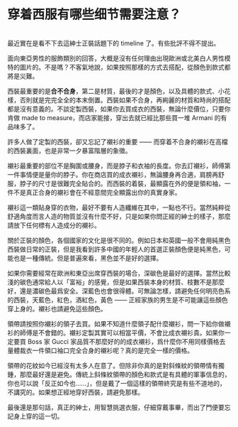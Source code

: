 # 穿着西服有哪些细节需要注意？

‫‪    
最近實在是看不下去這紳士正裝話題下的 timeline 了。有些批評不得不提出。  

面向東亞男性的服飾類別的回答，大概是沒有任何理由出現歐洲或北美白人男性模特的圖片的。不是嗎？不客氣地說，如果按照那樣的方式去搭配，從顏色到款式都將是災難。  

西裝最重要的是**合不合身**，第二是材質，最後的才是顏色，以及具體的款式、小花樣，否則就是完完全全的本末倒置。西裝如果不合身，再絢麗的材質和時尚的搭配都是沒有意義的。不談定製西裝，如果你去買成衣的西裝，無論什麼價位，只要你肯做 made to measure，而店家能接，穿出去就已經比那些買一堆 Armani 的有品味多了。  

許多人做了定製的西裝，卻又忘記了襯衫的重要 —— 而穿着不合身的襯衫在高檔的西裝裏面，也是非常一夕暴富階層的象徵。  

襯衫最重要的部位不是胸圍或腰身，而是脖子和衣袖的長度。你去訂襯衫，師傅第一件事情便是量你的脖子。你在商店買的成衣襯衫，無論腰身再合適，肩膀再舒服，脖子的尺寸是很難完全貼合的。而西裝的着裝，最顯露在外的便是領和袖，一件不是真正合身的襯衫會在不經意間完全顯露出你的真實身家。  

襯衫這一類貼身穿的衣物，最好不要有人造纖維在其中，一點也不行。當然純粹從舒適角度而言人造的物質並沒有什麼不好，只是如果你問正經的紳士的樣子，那麼請放下任何標有人造成分的襯衫。  

關於正裝的顏色，各個國家的文化是很不同的。例如日本和英國一般不會用純黑色西裝做日常的正裝，但是我看到許多中國的年輕人的首選正裝顏色便是純黑色，可能也是一種傳統。但是普遍來看，黑色並不是好的選擇。  

如果你需要經常在歐洲和東亞出席穿西裝的場合，深碳色是最好的選擇。當然比較淺的碳色通常給人以「富裕」的感覺，但是如果西裝本身的材質、枝數不是那麼好，還是濃碳色最爲安全。深藍色也會很得體。可無論怎樣，請避免任何明亮色系的西裝，天藍色，紅色，酒紅色，黃色 —— 正經家族的男生是不可能讓這些顏色穿上身的。襯衫也請避免這些顏色。  

領帶請按照你襯衫的領子去買。如果不知道什麼領子配什麼襯衫，問一下給你做襯衫的師傅是不會錯的。襯衫定製其實可以相當平價，不會比成衣襯衫貴。如果你一定要買 Boss 家 Gucci 家品質不那麼好的的成衣襯衫，爲什麼你不用同樣價格去量體裁衣一件領口袖口完全合身的襯衫呢？真的是完全一樣的價格。  

領帶的花紋如今已經沒有太多人在意了。但除非你真的是對斜條紋的領帶情有獨鍾，那麼最好還是避免。傳統上斜條紋領帶的顏色和款式是有具體的軍事信息的，你也可以說「反正如今也……」，但是戴了一個這樣的領帶終究是有些不道地的，不講究的。如果想正經地穿好西裝，請避免那樣。  

最後還是那句話，真正的紳士，用智慧挑選衣服，仔細穿戴事畢，而出了門便要忘記身上穿的這一切。  

 ‫  

‪